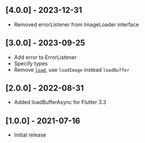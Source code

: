 ## [4.0.0] - 2023-12-31
* Removed errorListener from ImageLoader interface

## [3.0.0] - 2023-09-25
* Add error to ErrorListener
* Specify types
* Remove [`load`](https://github.com/flutter/flutter/pull/132679), use `loadImage` instead `loadBuffer`

## [2.0.0] - 2022-08-31
* Added loadBufferAsync for Flutter 3.3

## [1.0.0] - 2021-07-16
* Initial release
